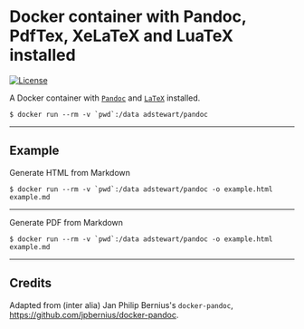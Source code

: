 # Docker container with Pandoc, PdfTex, XeLaTeX and LuaTeX installed

[![License][license]][license_link]

A Docker container with [`Pandoc`](http://pandoc.org/) and [`LaTeX`](https://www.latex-project.org) installed.

```
$ docker run --rm -v `pwd`:/data adstewart/pandoc
```

---

## Example
Generate HTML from Markdown
```
$ docker run --rm -v `pwd`:/data adstewart/pandoc -o example.html example.md
```
---
Generate PDF from Markdown
```
$ docker run --rm -v `pwd`:/data adstewart/pandoc -o example.html example.md
```

---

## Credits

Adapted from (inter alia) Jan Philip Bernius's `docker-pandoc`,
<https://github.com/jpbernius/docker-pandoc>.


[license]: https://img.shields.io/github/license/arranstewart/docker-pandoc.svg?maxAge=2592000
[license_link]: https://github.com/arranstewart/docker-pandoc/blob/master/LICENSE
[docker_repo]: https://hub.docker.com/r/adstewart/pandoc/


